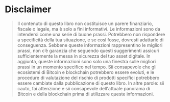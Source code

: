 # Disclaimer

> Il contenuto di questo libro non costituisce un parere finanziario, fiscale o legale, ma è solo a fini informativi. Le informazioni sono da intendersi come una serie di buone prassi. Potrebbero non rispondere a specificità della tua situazione, e se così fosse, dovresti adattarle di conseguenza. Sebbene queste informazioni rappresentino le migliori prassi, non c’è garanzia che seguendo questi suggerimenti assicuri sufficientemente la messa in sicurezza del tuo asset digitale. In aggiunta, queste informazioni sono solo una finestra sulle migliori prassi in un momento specifico nel tempo. Sii consapevole che gli ecosistemi di Bitcoin e blockchain potrebbero essere evoluti, e le procedure di valutazione del rischio di prodotti specifici potrebbero essere cambiate dalla pubblicazione di questo libro. In altre parole: sii cauto, fai attenzione e sii consapevole dell'attuale panorama di Bitcoin e della blockchain prima di utilizzare queste informazioni.
